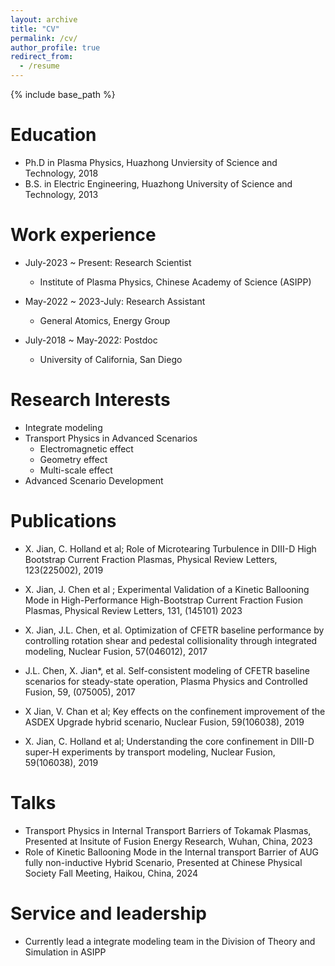 ```yaml
---
layout: archive
title: "CV"
permalink: /cv/
author_profile: true
redirect_from:
  - /resume
---
```


{% include base_path %}

Education
======
* Ph.D in Plasma Physics, Huazhong Unviersity of Science and Technology, 2018 
* B.S. in Electric Engineering, Huazhong University of Science and Technology, 2013

Work experience
======
* July-2023 ~ Present: Research Scientist
  * Institute of Plasma Physics, Chinese Academy of Science (ASIPP)
  
* May-2022 ~ 2023-July: Research Assistant
  * General Atomics, Energy Group
  
* July-2018 ~ May-2022: Postdoc
  * University of California, San Diego
  
Research Interests
======
* Integrate modeling
* Transport Physics in Advanced Scenarios
  * Electromagnetic effect
  * Geometry effect
  * Multi-scale effect
* Advanced Scenario Development

Publications
======
* X. Jian, C. Holland et al; Role of Microtearing Turbulence in DIII-D High Bootstrap Current Fraction Plasmas, Physical Review Letters, 123(225002), 2019

* X. Jian, J. Chen et al ; Experimental Validation of a Kinetic Ballooning Mode in High-Performance High-Bootstrap Current Fraction Fusion Plasmas, Physical Review Letters, 131, (145101) 2023

* X. Jian, J.L. Chen, et al. Optimization of CFETR baseline performance by controlling rotation shear and pedestal collisionality through integrated modeling, Nuclear Fusion, 57(046012), 2017

* J.L. Chen, X. Jian*, et al. Self-consistent modeling of CFETR baseline scenarios for steady-state operation, Plasma Physics and Controlled Fusion, 59, (075005), 2017

* X Jian, V. Chan et al; Key effects on the confinement improvement of the ASDEX Upgrade hybrid scenario, Nuclear Fusion, 59(106038), 2019

* X. Jian, C. Holland et al; Understanding the core confinement in DIII-D super-H experiments by transport modeling, Nuclear Fusion, 59(106038), 2019
  
Talks
======
* Transport Physics in Internal Transport Barriers of Tokamak Plasmas, Presented at Insitute of Fusion Energy Research, Wuhan, China, 2023
* Role of Kinetic Ballooning Mode in the Internal transport Barrier of AUG fully non-inductive Hybrid Scenario, Presented at Chinese Physical Society Fall Meeting, Haikou, China, 2024
    
Service and leadership
======
* Currently lead a integrate modeling team in the Division of Theory and Simulation in ASIPP
